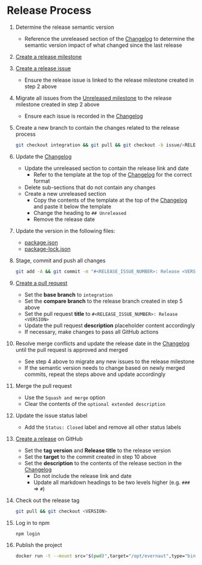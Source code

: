 # Release Process

1. Determine the release semantic version

   - Reference the unreleased section of the [Changelog](../CHANGELOG.md "Changelog") to determine the semantic version impact of what changed since the last release

2. [Create a release milestone](../../../milestones/new "Create a Release Milestone")

3. [Create a release issue](../../../issues/new/choose "Create a Release Issue")

   - Ensure the release issue is linked to the release milestone created in step 2 above

4. Migrate all issues from the [Unreleased milestone](../../../milestone/1 "Unreleased Milestone") to the release milestone created in step 2 above

   - Ensure each issue is recorded in the [Changelog](../CHANGELOG.md "Changelog")

5. Create a new branch to contain the changes related to the release process

   ```sh
   git checkout integration && git pull && git checkout -b issue/<RELEASE_ISSUE_NUMBER>
   ```

6. Update the [Changelog](../CHANGELOG.md "Changelog")

   - Update the unreleased section to contain the release link and date
     - Refer to the template at the top of the [Changelog](../CHANGELOG.md "Changelog") for the correct format
   - Delete sub-sections that do not contain any changes
   - Create a new unreleased section
     - Copy the contents of the template at the top of the [Changelog](../CHANGELOG.md "Changelog") and paste it below the template
     - Change the heading to `## Unreleased`
     - Remove the release date

7. Update the version in the following files:

   - [package.json](../package.json "package.json")
   - [package-lock.json](../package-lock.json "package-lock.json")

8. Stage, commit and push all changes

   ```sh
   git add -A && git commit -m "#<RELEASE_ISSUE_NUMBER>: Release <VERSION>" && git push --set-upstream origin issue/<RELEASE_ISSUE_NUMBER>
   ```

9. [Create a pull request](../../../compare "Create a Pull Request")

   - Set the **base branch** to `integration`
   - Set the **compare branch** to the release branch created in step 5 above
   - Set the pull request **title** to `#<RELEASE_ISSUE_NUMBER>: Release <VERSION>`
   - Update the pull request **description** placeholder content accordingly
   - If necessary, make changes to pass all GitHub actions

10. Resolve merge conflicts and update the release date in the [Changelog](../CHANGELOG.md "Changelog") until the pull request is approved and merged

    - See step 4 above to migrate any new issues to the release milestone
    - If the semantic version needs to change based on newly merged commits, repeat the steps above and update accordingly

11. Merge the pull request

    - Use the `Squash and merge` option
    - Clear the contents of the `optional extended description`

12. Update the issue status label

    - Add the `Status: Closed` label and remove all other status labels

13. [Create a release](../../../releases/new "Create a Release") on GitHub

    - Set the **tag version** and **Release title** to the release version
    - Set the **target** to the commit created in step 10 above
    - Set the **description** to the contents of the release section in the [Changelog](../CHANGELOG.md "Changelog")
      - Do not include the release link and date
      - Update all markdown headings to be two levels higher (e.g. `###` => `#`)

14. Check out the release tag

    ```sh
    git pull && git checkout <VERSION>
    ```

15. Log in to npm

    ```sh
    npm login
    ```

16. Publish the project

    ```sh
    docker run -t --mount src="$(pwd)",target="/opt/evernaut",type="bind" --mount src="$(cd ~/ && pwd)/.npmrc",target="/root/.npmrc",type="bind" evernaut/base:1.0.0 bash -c 'npm publish --unsafe-perm'
    ```
